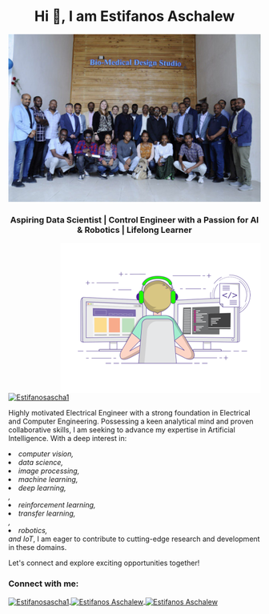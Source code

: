 <h1 align="center">Hi 👋, I am Estifanos Aschalew</h1>

<div align="center">
  <img src="Rice_university_workshop_design_memory.jpg" alt="Workshop Design Memory">
</div>

<h3 align="center">Aspiring Data Scientist | Control Engineer with a Passion for AI & Robotics | Lifelong Learner</h3>

<img align="right" width="400" alt="Coding" src="https://raw.githubusercontent.com/devSouvik/devSouvik/master/gif3.gif">

<p align="left">
  <a href="https://x.com/Estifanosascha1" target="_blank">
    <img src="https://img.shields.io/twitter/follow/Estifanosascha1?logo=twitter&style=for-the-badge" alt="Estifanosascha1">
  </a>
</p>

<p>
  Highly motivated Electrical Engineer with a strong foundation in Electrical and Computer Engineering. Possessing a keen analytical mind and proven collaborative skills, I am seeking to advance my expertise in Artificial Intelligence. With a deep interest in: <i><li>computer vision,</li> <li>data science,</li> <li>image processing,</li> <li>machine learning,</li> <li>deep learning,</li> ,<li>reinforcement learning,</li> <li>transfer learning,</li> ,<li>robotics,</li> and IoT</i>, I am eager to contribute to cutting-edge research and development in these domains.
</p>

<p>Let's connect and explore exciting opportunities together!</p>

<h3 align="left">Connect with me:</h3>
<p align="left">
  <a href="https://twitter.com/Estifanosascha1" target="_blank">
    <img align="center" src="https://raw.githubusercontent.com/rahuldkjain/github-profile-readme-generator/master/src/images/icons/Social/twitter.svg" alt="Estifanosascha1" height="30" width="40">
  </a>
  <a href="https://www.linkedin.com/in/estifanos-aschalew/" target="_blank">
    <img align="center" src="https://raw.githubusercontent.com/rahuldkjain/github-profile-readme-generator/master/src/images/icons/Social/linked-in-alt.svg" alt="Estifanos Aschalew" height="30" width="40">
  </a>
  <a href="https://www.instagram.com/estifaschalew/" target="_blank">
    <img align="center" src="https://raw.githubusercontent.com/rahuldkjain/github-profile-readme-generator/master/src/images/icons/Social/instagram.svg" alt="Estifanos Aschalew" height="30" width="40">
  </a>
</p>
